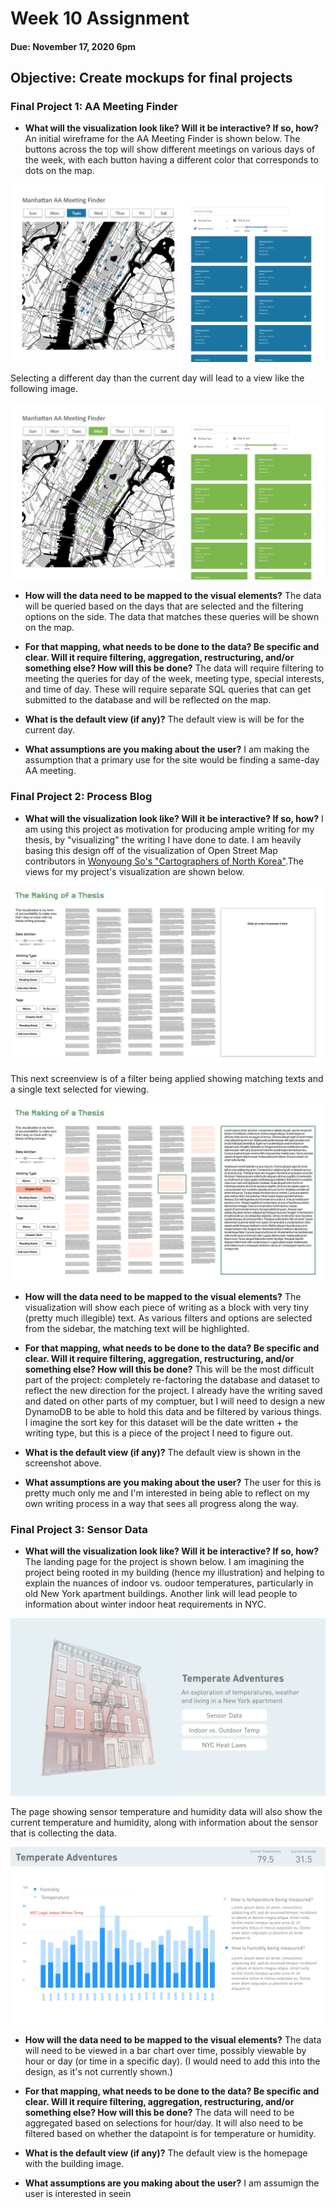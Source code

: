 # Week 10 Assignment
#### Due: November 17, 2020 6pm

## Objective: Create mockups for final projects

### Final Project 1: AA Meeting Finder


* **What will the visualization look like? Will it be interactive? If so, how?**
An initial wireframe for the AA Meeting Finder is shown below. The buttons across the top will show different meetings on various days of the week, with each button having a different color that corresponds to dots on the map.

![](FP1-Homepage-Today.png)

Selecting a different day than the current day will lead to a view like the following image.

![](FP1-Homepage-Tomorrow.png)

* **How will the data need to be mapped to the visual elements?**
The data will be queried based on the days that are selected and the filtering options on the side. The data that matches these queries will be shown on the map.

* **For that mapping, what needs to be done to the data? Be specific and clear. Will it require filtering, aggregation, restructuring, and/or something else? How will this be done?**
The data will require filtering to meeting the queries for day of the week, meeting type, special interests, and time of day. These will require separate SQL queries that can get submitted to the database and will be reflected on the map.

* **What is the default view (if any)?**
The default view is will be for the current day.

* **What assumptions are you making about the user?**
I am making the assumption that a primary use for the site would be finding a same-day AA meeting.


### Final Project 2: Process Blog

* **What will the visualization look like? Will it be interactive? If so, how?**
I am using this project as motivation for producing ample writing for my thesis, by "visualizing" the writing I have done to date. I am heavily basing this design off of the visualization of Open Street Map contributors in [Wonyoung So's "Cartographers of North Korea"](https://cartographers-nk.wonyoung.so/).The views for my project's visualization are shown below.

![](FP2-LandingPage.png)

This next screenview is of a filter being applied showing matching texts and a single text selected for viewing.

![](FP2-FilterSelected.png)

* **How will the data need to be mapped to the visual elements?**
The visualization will show each piece of writing as a block with very tiny (pretty much illegible) text. As various filters and options are selected from the sidebar, the matching text will be highlighted.

* **For that mapping, what needs to be done to the data? Be specific and clear. Will it require filtering, aggregation, restructuring, and/or something else? How will this be done?**
This will be the most difficult part of the project: completely re-factoring the database and dataset to reflect the new direction for the project. I already have the writing saved and dated on other parts of my comptuer, but I will need to design a new DynamoDB to be able to hold this data and be filtered by various things. I imagine the sort key for this dataset will be the date written + the writing type, but this is a piece of the project I need to figure out.

* **What is the default view (if any)?**
The default view is shown in the screenshot above.

* **What assumptions are you making about the user?**
The user for this is pretty much only me and I'm interested in being able to reflect on my own writing process in a way that sees all progress along the way.

### Final Project 3: Sensor Data

* **What will the visualization look like? Will it be interactive? If so, how?**
The landing page for the project is shown below. I am imagining the project being rooted in my building (hence my illustration) and helping to explain the nuances of indoor vs. oudoor temperatures, particularly in old New York apartment buildings. Another link will lead people to information about winter indoor heat requirements in NYC.

![](FP3-Homepage.png)

The page showing sensor temperature and humidity data will also show the current temperature and humidity, along with information about the sensor that is collecting the data.

![](FP3-SensorData.png)

* **How will the data need to be mapped to the visual elements?**
The data will need to be viewed in a bar chart over time, possibly viewable by hour or day (or time in a specific day). (I would need to add this into the design, as it's not currently shown.)

* **For that mapping, what needs to be done to the data? Be specific and clear. Will it require filtering, aggregation, restructuring, and/or something else? How will this be done?**
The data will need to be aggregated based on selections for hour/day. It will also need to be filtered based on whether the datapoint is for temperature or humidity.

* **What is the default view (if any)?**
The default view is the homepage with the building image.

* **What assumptions are you making about the user?**
I am assumign the user is interested in seein
